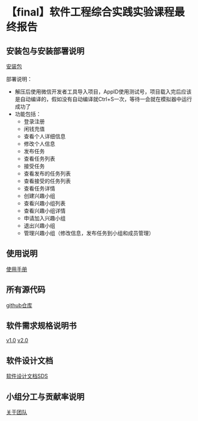 # 【final】软件工程综合实践实验课程最终报告
## 安装包与安装部署说明
[安装包](https://github.com/sysu-swsad-2019/Document/blob/master/img/%E5%AE%89%E8%A3%85%E5%8C%85.zip)

部署说明：
- 解压后使用微信开发者工具导入项目，AppID使用测试号，项目载入完后应该是自动编译的，假如没有自动编译就Ctrl+S一次，等待一会就在模拟器中运行成功了
- 功能包括：
  - 登录注册
  - 闲钱充值
  - 查看个人详细信息
  - 修改个人信息
  - 发布任务
  - 查看任务列表
  - 接受任务
  - 查看发布的任务列表
  - 查看接受的任务列表
  - 查看任务详情
  - 创建兴趣小组
  - 查看兴趣小组列表
  - 查看兴趣小组详情
  - 申请加入兴趣小组
  - 退出兴趣小组
  - 管理兴趣小组（修改信息，发布任务到小组和成员管理）
## 使用说明
[使用手册](https://github.com/sysu-swsad-2019/Document/blob/master/%E4%BD%BF%E7%94%A8%E6%89%8B%E5%86%8C.md)
## 所有源代码
[github仓库](https://github.com/sysu-swsad-2019)
## 软件需求规格说明书
[v1.0](https://github.com/sysu-swsad-2019/Document/blob/master/%E6%8C%A3%E9%97%B2%E9%92%B1v1.0%E9%A1%B9%E7%9B%AE%E8%A7%84%E5%88%92%E5%8F%8A%E4%BA%A7%E5%93%81%E8%A7%84%E6%A0%BC%E8%AF%B4%E6%98%8E.pdf)
[v2.0](https://github.com/sysu-swsad-2019/Document/blob/master/%E6%8C%A3%E9%97%B2%E9%92%B1v2.0%E4%BA%A7%E5%93%81%E9%9C%80%E6%B1%82%E8%AF%B4%E6%98%8E.pdf)
## 软件设计文档
[软件设计文档SDS](https://github.com/sysu-swsad-2019/Document/blob/master/%E8%BD%AF%E4%BB%B6%E8%AE%BE%E8%AE%A1%E6%96%87%E6%A1%A3.md)
## 小组分工与贡献率说明
[关于团队](https://github.com/sysu-swsad-2019/Document/blob/master/%E5%85%B3%E4%BA%8E%E5%9B%A2%E9%98%9F.md)
